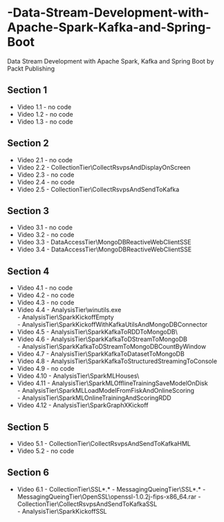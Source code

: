 # -Data-Stream-Development-with-Apache-Spark-Kafka-and-Spring-Boot
 Data Stream Development with Apache Spark, Kafka and Spring Boot by Packt Publishing

Section 1
---------
   - Video 1.1  - no code
   - Video 1.2  - no code
   - Video 1.3  - no code

Section 2
---------
   - Video 2.1  - no code
   - Video 2.2  - CollectionTier\CollectRsvpsAndDisplayOnScreen
   - Video 2.3  - no code   
   - Video 2.4    - no code
   - Video 2.5  - CollectionTier\CollectRsvpsAndSendToKafka  

Section 3
---------
   - Video 3.1  - no code
   - Video 3.2  - no code
   - Video 3.3  - DataAccessTier\MongoDBReactiveWebClientSSE
   - Video 3.4  - DataAccessTier\MongoDBReactiveWebClientSSE

Section 4
---------
   - Video 4.1  - no code
   - Video 4.2  - no code
   - Video 4.3  - no code
   - Video 4.4  - AnalysisTier\winutils.exe\
                - AnalysisTier\SparkKickoffEmpty\
                - AnalysisTier\SparkKickoffWithKafkaUtilsAndMongoDBConnector
   - Video 4.5  - AnalysisTier\SparkKafkaToRDDToMongoDB\
   - Video 4.6  - AnalysisTier\SparkKafkaToDStreamToMongoDB\
                - AnalysisTier\SparkKafkaToDStreamToMongoDBCountByWindow
   - Video 4.7  - AnalysisTier\SparkKafkaToDatasetToMongoDB
   - Video 4.8  - AnalysisTier\SparkKafkaToStructuredStreamingToConsole
   - Video 4.9  - no code
   - Video 4.10 - AnalysisTier\SparkMLHouses\
   - Video 4.11 - AnalysisTier\SparkMLOfflineTrainingSaveModelOnDisk\
                - AnalysisTier\SparkMLLoadModelFromFiskAndOnlineScoring\
                - AnalysisTier\SparkMLOnlineTrainingAndScoringRDD
   - Video 4.12 - AnalysisTier\SparkGraphXKickoff

Section 5
---------
   - Video 5.1 - CollectionTier\CollectRsvpsAndSendToKafkaHML
   - Video 5.2 - no code

Section 6
---------
   - Video 6.1 - CollectionTier\SSL\*.*
               - MessagingQueingTier\SSL\*.*
               - MessagingQueingTier\OpenSSL\openssl-1.0.2j-fips-x86_64.rar
               - CollectionTier\CollectRsvpsAndSendToKafkaSSL   
               - AnalysisTier\SparkKickoffSSL
